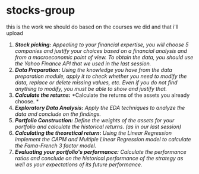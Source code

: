 # stocks-group
this is the work we should do based on the courses we did and that i'll upload
1. ***Stock picking:*** *Appealing to your financial expertise, you will choose 5 companies and justify your choices based on a financial analysis and from a macroeconomic point of view. To obtain the data, you should use the Yahoo Finance API that we used in the last session.*
1. ***Data Preparation:*** *Using the knowledge you have from the data preparation module, apply it to check whether you need to modify the data, replace or delete missing values, etc. Even if you do not find anything to modify, you must be able to show and justify that.*
1. ***Calculate the returns:*** *Calculate the returns of the assets you already choose. *
1. ***Exploratory Data Analysis:*** *Apply the EDA techniques to analyze the data and conclude on the findings.*
1. ***Portfolio Construction:*** *Define the weights of the assets for your portfolio and calculate the historical returns. (as in our last session)*
1. ***Calculating the theoretical return:*** *Using the Linear Regression implement the CAPM and Multiple Linear Regression model to calculate the Fama-French 3 factor model.*
1. ***Evaluating your portfolio's performance:*** *Calculate the performance ratios and conclude on the historical performance of the strategy as well as your expectations of its future performance.*
